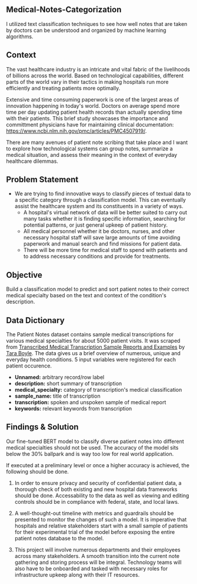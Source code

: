 ## Medical-Notes-Categorization

I utilized text classification techniques to see how well notes that are taken by doctors can be understood and organized by machine learning algorithms.

## Context

The vast healthcare industry is an intricate and vital fabric of the livelihoods of billions across the world. Based on technological capabilities, different parts of the world vary in their tactics in making hospitals run more efficiently and treating patients more optimally. 

Extensive and time consuming paperwork is one of the largest areas of innovation happening in today's world. Doctors on average spend more time per day updating patient health records than actually spending time with their patients. This brief study showcases the importance and committment physicians have for maintaining clinical documentation: https://www.ncbi.nlm.nih.gov/pmc/articles/PMC4507919/. 

There are many avenues of patient note scribing that take place and I want to explore how technological systems can group notes, summarize a medical situation, and assess their meaning in the context of everyday healthcare dilemmas.

## Problem Statement

- We are trying to find innovative ways to classify pieces of textual data to a specific category through a classification model. This can eventually assist the healthcare system and its constituents in a variety of ways.
    - A hospital's virtual network of data will be better suited to carry out many tasks whether it is finding specific information, searching for potential patterns, or just general upkeep of patient history.
    -  All medical personnel whether it be doctors, nurses, and other necessary hospital staff will save large amounts of time avoiding paperwork and manual search and find missions for patient data.
    -  There will be more time for medical staff to spend with patients and to address necessary conditions and provide for treatments.

## Objective

Build a classification model to predict and sort patient notes to their correct medical specialty based on the text and context of the condition's description. 

## Data Dictionary

The Patient Notes dataset contains sample medical transcriptions for various medical specialties for about 5000 patient visits. It was scraped from [Transcribed Medical Transcription Sample Reports and Examples](https://www.mtsamples.com/) by [Tara Boyle](https://github.com/terrah27). The data gives us a brief overview of numerous, unique and everyday health conditions. 5 input variables were registered for each patient occurence.

* **Unnamed:** arbitrary record/row label
* **description:** short summary of transcription
* **medical_specialty:** category of transcription's medical classification 
* **sample_name:** title of transcription
* **transcription:** spoken and unspoken sample of medical report
* **keywords:** relevant keywords from transcription

## Findings & Solution

Our fine-tuned BERT model to classify diverse patient notes into different medical specialties should not be used. The accuracy of the model sits below the 30% ballpark and is way too low for real world application.

If executed at a preliminary level or once a higher accuracy is achieved, the following should be done.

  1. In order to ensure privacy and security of confidential patient data, a thorough check of both existing and new hospital data frameworks should be done. Accessability to the data as well as viewing and editing controls should be in compliance with federal, state, and local laws.   

  2. A well-thought-out timeline with metrics and guardrails should be presented to monitor the changes of such a model. It is imperative that hospitals and relative stakeholders start with a small sample of patients for their experimental trial of the model before exposing the entire patient notes database to the model. 

  3. This project will involve numerous departments and their employees across many stakeholders. A smooth transition into the current note gathering and storing process will be integral. Technology teams will also have to be onboarded and tasked with necessary roles for infrastructure upkeep along with their IT resources.
